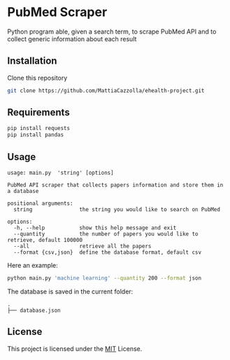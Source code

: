 # PubMed Scraper

Python program able, given a search term, to scrape PubMed API and to collect generic information about each result

## Installation
Clone this repository
```bash
git clone https://github.com/MattiaCazzolla/ehealth-project.git
```

## Requirements
```bash
pip install requests
pip install pandas
```

## Usage
```text
usage: main.py  'string' [options]

PubMed API scraper that collects papers information and store them in a database

positional arguments:
  string               the string you would like to search on PubMed

options:
  -h, --help           show this help message and exit
  --quantity           the number of papers you would like to retrieve, default 100000
  --all                retrieve all the papers
  --format {csv,json}  define the database format, default csv
```
Here an example:
```bash
python main.py 'machine learning' --quantity 200 --format json
```
The database is saved in the current folder:
```text
.
├── database.json
```
## License
This project is licensed under the [MIT](LICENSE) License.
